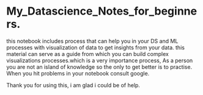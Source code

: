 # My_Datascience_Notes_for_beginners. 
this notebook includes process that can help you in your DS and ML processes with visualization of data to get insights from your data. 
this material can serve as a guide from which you can build complex visualizations processes.which is  a very importance process,
As a person you are not an island of knowledge so the only to get better is to practise.
When you hit problems in your notebook consult google. 

Thank you for using this, i am glad i could be of help.
